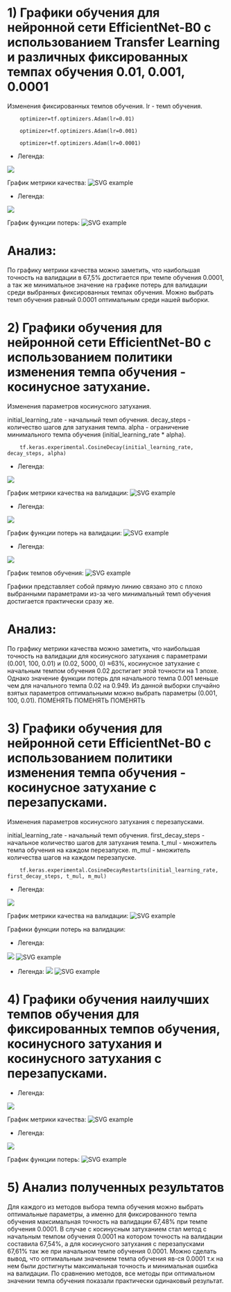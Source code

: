 # 1) Графики обучения для нейронной сети EfficientNet-B0 с использованием Transfer Learning и различных фиксированных темпах обучения 0.01, 0.001, 0.0001
  Изменения фиксированных темпов обучения.
 lr - темп обучения.
```
    optimizer=tf.optimizers.Adam(lr=0.01)
```
```
    optimizer=tf.optimizers.Adam(lr=0.001)
```
```
    optimizer=tf.optimizers.Adam(lr=0.0001)
```
  - Легенда:

   ![](./Images/Lr_Accur.png)
  
   График метрики качества:
   ![SVG example](./Images/epoch_categorical_accuracy_1.svg)

  - Легенда:

   ![](./Images/Lr_Loss.png)

  График функции потерь:
   ![SVG example](./Images/epoch_loss_1.svg)

  # Анализ: 
  По графику метрики качества можно заметить, что наибольшая точность на валидации в 67,5% достигается при темпе обучения 0.0001, а так же минимальное значение на графике потерь для валидации среди выбранных фиксированных темпах обучения. Можно выбрать темп обучения равный 0.0001 оптимальным среди нашей выборки.

# 2) Графики обучения для нейронной сети EfficientNet-B0 с использованием политики изменения темпа обучения - косинусное затухание.
  Изменения параметров косинусного затухания.
 
 initial_learning_rate - начальный темп обучения.
 decay_steps - количество шагов для затухания темпа.
 alpha - ограничение минимального темпа обучения (initial_learning_rate * alpha).
 
```
    tf.keras.experimental.CosineDecay(initial_learning_rate, decay_steps, alpha)
```

  - Легенда:

   ![](./Images/CD_Accur_1.png)
  
   График метрики качества на валидации:
   ![SVG example](./Images/epoch_categorical_accuracy_2.svg)
   
   - Легенда:

   ![](./Images/CD_Loss_1.png)

  График функции потерь на валидации:
   ![SVG example](./Images/epoch_loss_2.svg)

   - Легенда:

   ![](./Images/CD_LR.png)

  График темпов обучения:
   ![SVG example](./Images/epoch_learning_rate_2.svg)
   
   Графики представляет собой прямую линию связано это с плохо выбранными параметрами из-за чего минимальный темп обучения достигается практически сразу же.
   
# Анализ: 
  По графику метрики качества можно заметить, что наибольшая точность на валидации для косинусного затухания с параметрами (0.001, 100, 0.01) и (0.02, 5000, 0) ≈63%, косинусное затухание с начальным темпом обучения 0.02 достигает этой точности на 1 эпохе. Однако значение функции потерь для начального темпа 0.001 меньше чем для начального темпа 0.02 на 0.949. Из данной выборки случайно взятых параметров оптимальными можно выбрать параметры (0.001, 100, 0.01). ПОМЕНЯТЬ ПОМЕНЯТЬ ПОМЕНЯТЬ

# 3) Графики обучения для нейронной сети EfficientNet-B0 с использованием политики изменения темпа обучения - косинусное затухание с перезапусками.
  Изменения параметров косинусного затухания с перезапусками.
  
  initial_learning_rate - начальный темп обучения.
  first_decay_steps - начальное количество шагов для затухания темпа.
  t_mul - множитель темпа обучения на каждом перезапуске.
  m_mul - множитель количества шагов на каждом перезапуске.
  
```
    tf.keras.experimental.CosineDecayRestarts(initial_learning_rate, first_decay_steps, t_mul, m_mul)
```
   - Легенда:

   ![](./Images/CDR_Accur_1.png)
  
   График метрики качества на валидации:
   ![SVG example](./Images/epoch_categorical_accuracy_3.svg)
   

  Графики функции потерь на валидации:
   - Легенда:

   ![](./Images/CDR_Loss_1.png)
   ![SVG example](./Images/epoch_loss_3.1.svg)
   
   - Легенда:
   ![](./Images/CDR_Loss_2.2.png)
   ![SVG example](./Images/epoch_loss3.2.svg)
   
   # 4) Графики обучения наилучших темпов обучения для фиксированных темпов обучения, косинусного затухания и косинусного затухания с перезапусками.
  - Легенда:

   ![](./Images/LrCdCdR_Accur.png )
  
   График метрики качества:
   ![SVG example](./Images/epoch_categorical_accuracy_4.svg)
   
   - Легенда:

   ![](./Images/LrCdCdR_Loss.png)

  График функции потерь:
   ![SVG example](./Images/epoch_loss_4.svg)
   
# 5) Анализ полученных результатов

   Для каждого из методов выбора темпа обучения можно выбрать оптимальные параметры, а именно для фиксированного темпа обучения максимальная точность на валидации 67,48% при темпе обучения 0.0001. В случае с косинусным затуханием стал метод с начальным темпом обучения 0.0001 на котором точность на валидации составила 67,54%, а для косинусного затухания с перезапусками 67,61% так же при начальном темпе обучения 0.0001. Можно сделать вывод, что оптимальным значением темпа обучения яв-ся 0.0001 т.к на нем были достигнуты максимальная точность и минимальная ошибка на валидации. По сравнению методов, все методы при оптимальном значении темпа обучения показали практически одинаковый результат.
